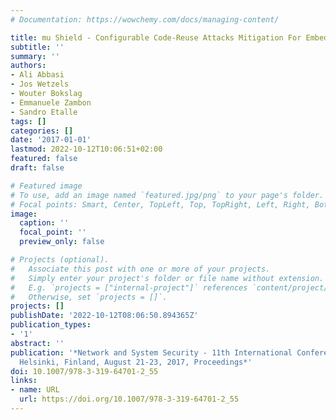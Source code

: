 ```yaml
---
# Documentation: https://wowchemy.com/docs/managing-content/

title: mu Shield - Configurable Code-Reuse Attacks Mitigation For Embedded Systems
subtitle: ''
summary: ''
authors:
- Ali Abbasi
- Jos Wetzels
- Wouter Bokslag
- Emmanuele Zambon
- Sandro Etalle
tags: []
categories: []
date: '2017-01-01'
lastmod: 2022-10-12T10:06:51+02:00
featured: false
draft: false

# Featured image
# To use, add an image named `featured.jpg/png` to your page's folder.
# Focal points: Smart, Center, TopLeft, Top, TopRight, Left, Right, BottomLeft, Bottom, BottomRight.
image:
  caption: ''
  focal_point: ''
  preview_only: false

# Projects (optional).
#   Associate this post with one or more of your projects.
#   Simply enter your project's folder or file name without extension.
#   E.g. `projects = ["internal-project"]` references `content/project/deep-learning/index.md`.
#   Otherwise, set `projects = []`.
projects: []
publishDate: '2022-10-12T08:06:50.894365Z'
publication_types:
- '1'
abstract: ''
publication: '*Network and System Security - 11th International Conference, NSS 2017,
  Helsinki, Finland, August 21-23, 2017, Proceedings*'
doi: 10.1007/978-3-319-64701-2_55
links:
- name: URL
  url: https://doi.org/10.1007/978-3-319-64701-2_55
---
```

